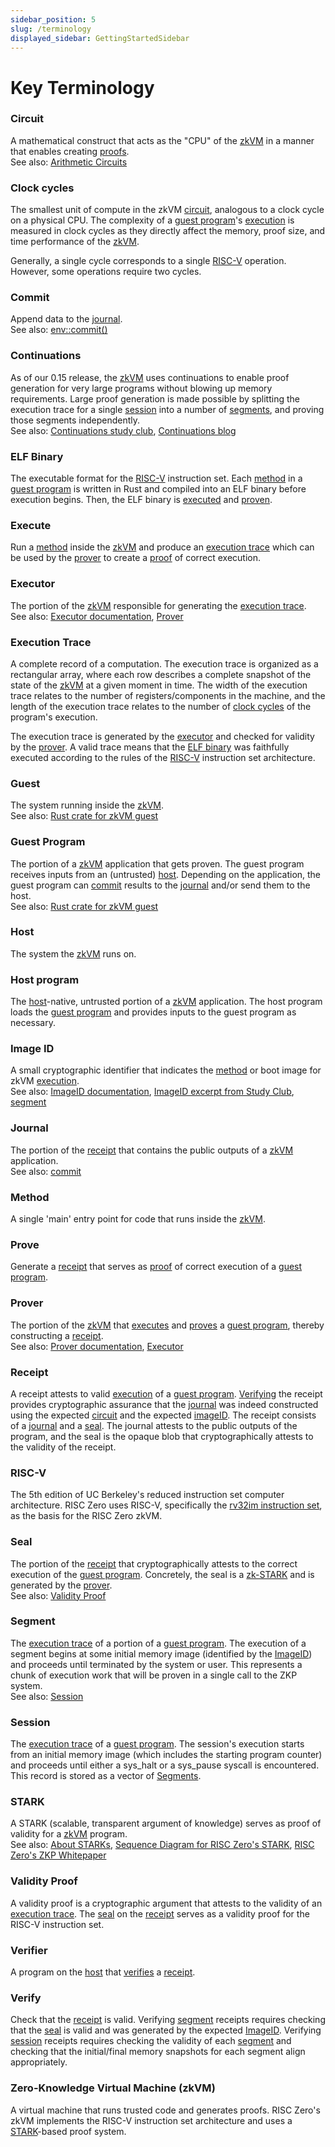 ```yaml
---
sidebar_position: 5
slug: /terminology
displayed_sidebar: GettingStartedSidebar
---
```


# Key Terminology

### Circuit

[circuit]: #circuit
[Arithmetic Circuits]: reference-docs/about-arithmetic-circuits.md

A mathematical construct that acts as the "CPU" of the [zkVM] in a manner that enables creating [proofs]. <br/>
See also: [Arithmetic Circuits]

### Clock cycles

[clock cycles]: #clock-cycles

The smallest unit of compute in the zkVM [circuit], analogous to a clock cycle on a physical CPU. The complexity of a [guest program]'s [execution] is measured in clock cycles as they directly affect the memory, proof size, and time performance of the [zkVM].

Generally, a single cycle corresponds to a single [RISC-V] operation. However, some operations require two cycles.

### Commit

[commit]: #commit
[env::commit()]: https://docs.rs/risc0-zkvm/*/risc0_zkvm/guest/env/fn.commit.html

Append data to the [journal]. <br/>
See also: [env::commit()]

### Continuations

[Continuations study club]: https://www.youtube.com/watch?v=v4HIwaqmIxk&list=PLcPzhUaCxlCirUkJY0ltpjdtzWcz5U_6y&index=1
[Continuations blog]: https://www.risczero.com/news/continuations

As of our 0.15 release, the [zkVM] uses continuations to enable proof generation for very large programs without blowing up memory requirements.
Large proof generation is made possible by splitting the execution trace for a single [session] into a number of [segments], and proving those segments independently. <br/>
See also: [Continuations study club], [Continuations blog]

### ELF Binary

[ELF binary]: #elf-binary

The executable format for the [RISC-V] instruction set.
Each [method] in a [guest program] is written in Rust and compiled into an ELF binary before execution begins. Then, the ELF binary is [executed] and [proven].

### Execute

[execute]: #execute
[executes]: #execute
[execution]: #execute

Run a [method] inside the [zkVM] and produce an [execution trace] which can be used by the [prover] to create a [proof] of correct execution.

### Executor

[executed]: #executor
[executor]: #executor
[Executor documentation]: https://docs.rs/risc0-zkvm/*/risc0_zkvm/struct.Executor.html

The portion of the [zkVM] responsible for generating the [execution trace]. <br/>
See also: [Executor documentation], [Prover]

### Execution Trace

[execution trace]: #execution-trace

A complete record of a computation.
The execution trace is organized as a rectangular array, where each row describes a complete snapshot of the state of the [zkVM] at a given moment in time.
The width of the execution trace relates to the number of registers/components in the machine, and the length of the execution trace relates to the number of [clock cycles] of the program's execution.

The execution trace is generated by the [executor] and checked for validity by the [prover].
A valid trace means that the [ELF binary] was faithfully executed according to the rules of the [RISC-V] instruction set architecture.

### Guest

The system running inside the [zkVM]. <br/>
See also: [Rust crate for zkVM guest]

### Guest Program

[guest program]: #guest-program

The portion of a [zkVM] application that gets proven.
The guest program receives inputs from an (untrusted) [host].
Depending on the application, the guest program can [commit] results to the [journal] and/or send them to the host. <br/>
See also: [Rust crate for zkVM guest]

### Host

[host]: #host

The system the [zkVM] runs on.

### Host program

The [host]-native, untrusted portion of a [zkVM] application.
The host program loads the [guest program] and provides inputs to the guest program as necessary.

### Image ID

[imageID]: #image-id

A small cryptographic identifier that indicates the [method] or boot image for zkVM [execution]. <br/>
See also: [ImageID documentation], [ImageID excerpt from Study Club], [segment]

### Journal

[journal]: #journal

The portion of the [receipt] that contains the public outputs of a [zkVM] application. <br/>
See also: [commit]

### Method

[method]: #method

A single 'main' entry point for code that runs inside the [zkVM].

### Prove

[prove]: #prove
[proves]: #prove

Generate a [receipt] that serves as [proof] of correct execution of a [guest program].

### Prover

[proven]: #prover
[prover]: #prover
[Prover documentation]: https://docs.rs/risc0-zkvm/0.18/risc0_zkvm/trait.Prover.html

The portion of the [zkVM] that [executes] and [proves] a [guest program], thereby constructing a [receipt]. <br/>
See also: [Prover documentation], [Executor]

### Receipt

[receipt]: #receipt

A receipt attests to valid [execution] of a [guest program]. [Verifying] the receipt provides cryptographic assurance that the [journal] was indeed constructed using the expected [circuit] and the expected [imageID].
The receipt consists of a [journal] and a [seal].
The journal attests to the public outputs of the program, and
the seal is the opaque blob that cryptographically attests to the validity of the receipt.

### RISC-V

[RISC-V]: #risc-v

The 5th edition of UC Berkeley's reduced instruction set computer architecture.
RISC Zero uses RISC-V, specifically the [rv32im instruction set](https://riscv.org/wp-content/uploads/2019/12/riscv-spec-20191213.pdf), as the basis for the RISC Zero zkVM.

### Seal

[seal]: #seal

The portion of the [receipt] that cryptographically attests to the correct execution of the [guest program]. Concretely, the seal is a [zk-STARK] and is generated by the [prover]. <br/>
See also: [Validity Proof]

### Segment

[Segment]: #segment
[Segments]: #segment

The [execution trace] of a portion of a [guest program].
The execution of a segment begins at some initial memory image (identified by the [ImageID]) and proceeds until terminated by the system or user.
This represents a chunk of execution work that will be proven in a single call to the ZKP system. <br/>
See also: [Session]

### Session

[session]: #session

The [execution trace] of a [guest program].
The session's execution starts from an initial memory image (which includes the starting program counter) and proceeds until either a sys_halt or a sys_pause syscall is encountered.
This record is stored as a vector of [Segments].

### STARK

[STARK]: #stark
[zk-stark]: #stark

A STARK (scalable, transparent argument of knowledge) serves as proof of validity for a [zkVM] program. <br/>
See also: [About STARKs], [Sequence Diagram for RISC Zero's STARK], [RISC Zero's ZKP Whitepaper]

### Validity Proof

[proof]: #validity-proof
[proofs]: #validity-proof
[validity proof]: #validity-proof

A validity proof is a cryptographic argument that attests to the validity of an [execution trace].
The [seal] on the [receipt] serves as a validity proof for the RISC-V instruction set.

### Verifier

A program on the [host] that [verifies] a [receipt].

### Verify

[verifying]: #verify
[verifies]: #verify

Check that the [receipt] is valid.
Verifying [segment] receipts requires checking that the [seal] is valid and was generated by the expected [ImageID].
Verifying [session] receipts requires checking the validity of each [segment] and checking that the initial/final memory snapshots for each segment align appropriately.

### Zero-Knowledge Virtual Machine (zkVM)

[zkVM]: #zero-knowledge-virtual-machine-zkvm

A virtual machine that runs trusted code and generates proofs.
RISC Zero's zkVM implements the RISC-V instruction set architecture and uses a [STARK]-based proof system.

[About STARKs]: ./reference-docs/about-starks.md
[ImageID documentation]: https://docs.rs/risc0-zkvm/*/risc0_zkvm/struct.SystemState.html
[ImageID excerpt from Study Club]: https://www.youtube.com/watch?v=QwzrBHHkzFE&list=PLcPzhUaCxlCirUkJY0ltpjdtzWcz5U_6y&index=4
[RISC Zero's ZKP Whitepaper]: https://risczero.com/proof-system-in-detail.pdf
[Rust crate for zkVM guest]: https://docs.rs/risc0-zkvm/*/risc0_zkvm/guest
[Sequence Diagram for RISC Zero's STARK]: ./proof-system/proof-system-sequence-diagram.md
